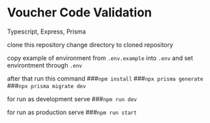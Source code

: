 # Voucher Code Validation
Typescript, Express, Prisma

clone this repository
change directory to cloned repository

copy example of environment from ```.env.example``` into ```.env``` and set environtment through ```.env```

after that run this command
###```npm install```
###```npx prisma generate```
###```npx prisma migrate dev```


for run as development serve
###```npm run dev```

for run as production serve
###```npm run start```

